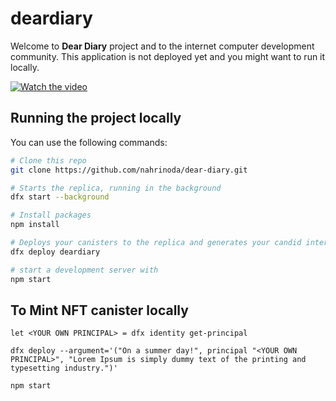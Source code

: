 # deardiary

Welcome to **Dear Diary** project and to the internet computer development community. This application is not deployed yet and you might want to run it locally.

[![Watch the video](https://i9.ytimg.com/vi/8ek-Ta078fI/mq1.jpg?sqp=CPDJ45UG&rs=AOn4CLBBHBHEMfS7dz7hjqg0yMeSuhkxHg)](https://youtu.be/8ek-Ta078fI)

## Running the project locally

You can use the following commands:

```bash
# Clone this repo
git clone https://github.com/nahrinoda/dear-diary.git

# Starts the replica, running in the background
dfx start --background

# Install packages
npm install

# Deploys your canisters to the replica and generates your candid interface
dfx deploy deardiary

# start a development server with
npm start
```

## To Mint NFT canister locally

```
let <YOUR OWN PRINCIPAL> = dfx identity get-principal

dfx deploy --argument='("On a summer day!", principal "<YOUR OWN PRINCIPAL>", "Lorem Ipsum is simply dummy text of the printing and typesetting industry.")'

npm start
```